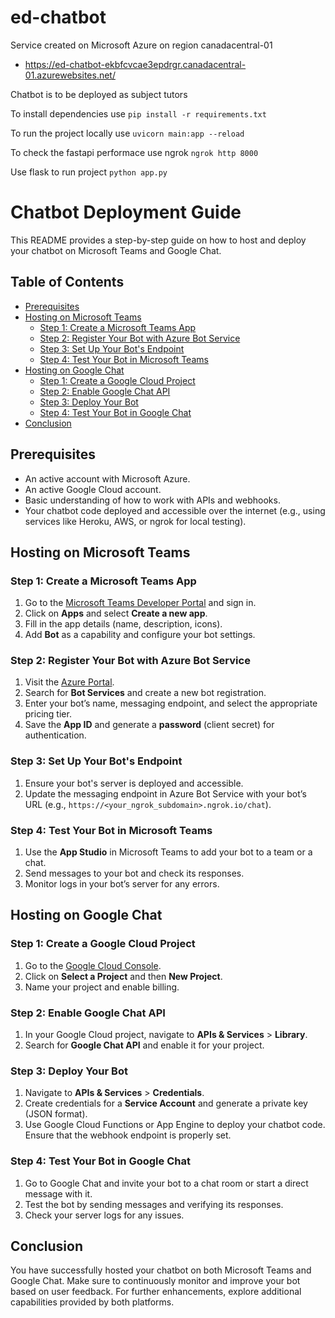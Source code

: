 # ed-chatbot
Service created on Microsoft Azure on region canadacentral-01

- https://ed-chatbot-ekbfcvcae3epdrgr.canadacentral-01.azurewebsites.net/

Chatbot is to be deployed as subject tutors

To install dependencies use
```pip install -r requirements.txt```

To run the project locally use
```uvicorn main:app --reload``` 

To check the fastapi performace use ngrok
```ngrok http 8000```

Use flask to run project 
```python app.py```

# Chatbot Deployment Guide

This README provides a step-by-step guide on how to host and deploy your chatbot on Microsoft Teams and Google Chat. 

## Table of Contents

- [Prerequisites](#prerequisites)
- [Hosting on Microsoft Teams](#hosting-on-microsoft-teams)
  - [Step 1: Create a Microsoft Teams App](#step-1-create-a-microsoft-teams-app)
  - [Step 2: Register Your Bot with Azure Bot Service](#step-2-register-your-bot-with-azure-bot-service)
  - [Step 3: Set Up Your Bot's Endpoint](#step-3-set-up-your-bots-endpoint)
  - [Step 4: Test Your Bot in Microsoft Teams](#step-4-test-your-bot-in-microsoft-teams)
- [Hosting on Google Chat](#hosting-on-google-chat)
  - [Step 1: Create a Google Cloud Project](#step-1-create-a-google-cloud-project)
  - [Step 2: Enable Google Chat API](#step-2-enable-google-chat-api)
  - [Step 3: Deploy Your Bot](#step-3-deploy-your-bot)
  - [Step 4: Test Your Bot in Google Chat](#step-4-test-your-bot-in-google-chat)
- [Conclusion](#conclusion)

## Prerequisites

- An active account with Microsoft Azure.
- An active Google Cloud account.
- Basic understanding of how to work with APIs and webhooks.
- Your chatbot code deployed and accessible over the internet (e.g., using services like Heroku, AWS, or ngrok for local testing).

## Hosting on Microsoft Teams

### Step 1: Create a Microsoft Teams App

1. Go to the [Microsoft Teams Developer Portal](https://dev.teams.microsoft.com/) and sign in.
2. Click on **Apps** and select **Create a new app**.
3. Fill in the app details (name, description, icons).
4. Add **Bot** as a capability and configure your bot settings.

### Step 2: Register Your Bot with Azure Bot Service

1. Visit the [Azure Portal](https://portal.azure.com/).
2. Search for **Bot Services** and create a new bot registration.
3. Enter your bot’s name, messaging endpoint, and select the appropriate pricing tier.
4. Save the **App ID** and generate a **password** (client secret) for authentication.

### Step 3: Set Up Your Bot's Endpoint

1. Ensure your bot's server is deployed and accessible.
2. Update the messaging endpoint in Azure Bot Service with your bot’s URL (e.g., `https://<your_ngrok_subdomain>.ngrok.io/chat`).

### Step 4: Test Your Bot in Microsoft Teams

1. Use the **App Studio** in Microsoft Teams to add your bot to a team or a chat.
2. Send messages to your bot and check its responses.
3. Monitor logs in your bot’s server for any errors.

## Hosting on Google Chat

### Step 1: Create a Google Cloud Project

1. Go to the [Google Cloud Console](https://console.cloud.google.com/).
2. Click on **Select a Project** and then **New Project**.
3. Name your project and enable billing.

### Step 2: Enable Google Chat API

1. In your Google Cloud project, navigate to **APIs & Services** > **Library**.
2. Search for **Google Chat API** and enable it for your project.

### Step 3: Deploy Your Bot

1. Navigate to **APIs & Services** > **Credentials**.
2. Create credentials for a **Service Account** and generate a private key (JSON format).
3. Use Google Cloud Functions or App Engine to deploy your chatbot code. Ensure that the webhook endpoint is properly set.

### Step 4: Test Your Bot in Google Chat

1. Go to Google Chat and invite your bot to a chat room or start a direct message with it.
2. Test the bot by sending messages and verifying its responses.
3. Check your server logs for any issues.

## Conclusion

You have successfully hosted your chatbot on both Microsoft Teams and Google Chat. Make sure to continuously monitor and improve your bot based on user feedback. For further enhancements, explore additional capabilities provided by both platforms.
